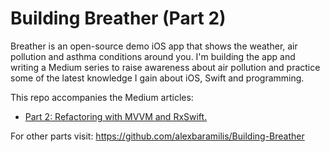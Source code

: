 # Building Breather (Part 2)

Breather is an open-source demo iOS app that shows the weather, air pollution and asthma conditions around you.
I'm building the app and writing a Medium series to raise awareness about air pollution 
and practice some of the latest knowledge I gain about iOS, Swift and programming.

This repo accompanies the Medium articles:
- [Part 2: Refactoring with MVVM and RxSwift.]()

For other parts visit: https://github.com/alexbaramilis/Building-Breather

